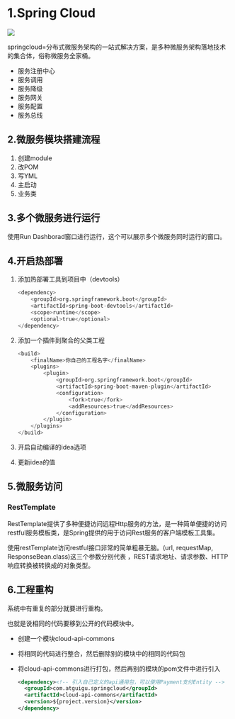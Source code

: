 # 1.Spring Cloud

![](D:\codeplace\learn\springcloud2022\图片\架构.png)

springcloud=分布式微服务架构的一站式解决方案，是多种微服务架构落地技术的集合体，俗称微服务全家桶。

- 服务注册中心
- 服务调用
- 服务降级
- 服务网关
- 服务配置
- 服务总线

## 2.微服务模块搭建流程

1. 创建module
2. 改POM
3. 写YML
4. 主启动
5. 业务类

## 3.多个微服务进行运行

使用Run Dashborad窗口进行运行，这个可以展示多个微服务同时运行的窗口。

## 4.开启热部署

1. 添加热部署工具到项目中（devtools）

   ~~~python
   <dependency>
       <groupId>org.springframework.boot</groupId>
       <artifactId>spring-boot-devtools</artifactId>
       <scope>runtime</scope>
       <optional>true</optional>
   </dependency>
   ~~~

2. 添加一个插件到聚合的父类工程

   ~~~python
   <build>
       <finalName>你自己的工程名字</finalName>
       <plugins>
           <plugin>
               <groupId>org.springframework.boot</groupId>
               <artifactId>spring-boot-maven-plugin</artifactId>
               <configuration>
                   <fork>true</fork>
                   <addResources>true</addResources>
               </configuration>
           </plugin>
       </plugins>
   </build>
   ~~~

3. 开启自动编译的idea选项

4. 更新idea的值

## 5.微服务访问

### RestTemplate

RestTemplate提供了多种便捷访问远程Http服务的方法，是一种简单便捷的访问restful服务模板类，是Spring提供的用于访问Rest服务的客户端模板工具集。

使用restTemplate访问restful接口非常的简单粗暴无脑。(url, requestMap, ResponseBean.class)这三个参数分别代表 ，REST请求地址、请求参数、HTTP响应转换被转换成的对象类型。

## 6.工程重构

系统中有重复的部分就要进行重构。

也就是说相同的代码要移到公开的代码模块中。

- 创建一个模块cloud-api-commons

- 将相同的代码进行整合，然后删除别的模块中的相同的代码包

- 将cloud-api-commons进行打包，然后再别的模块的pom文件中进行引入

  ~~~xml
  <dependency><!-- 引入自己定义的api通用包，可以使用Payment支付Entity -->
    <groupId>com.atguigu.springcloud</groupId>
    <artifactId>cloud-api-commons</artifactId>
    <version>${project.version}</version>
  </dependency>
  ~~~

  

